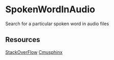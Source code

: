 # SpokenWordInAudio
Search for a particular spoken word in audio files


## Resources
[StackOverFlow](https://stackoverflow.com/questions/24282505/search-for-a-particular-spoken-word-in-audio-files)
[Cmusphinx](https://github.com/cmusphinx)
